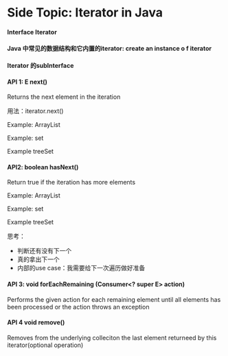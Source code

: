 # Side Topic: Iterator in Java

#### Interface Iterator



#### Java 中常见的数据结构和它内置的iterator: create an instance o f iterator





#### Iterator 的subInterface







#### API 1: E next()

Returns the next element in the iteration

用法：iterator.next()

Example: ArrayList

Example: set

Example treeSet



#### API2: boolean hasNext()

Return true if the iteration has more elements

Example: ArrayList

Example: set

Example treeSet





思考：

* 判断还有没有下一个
* 真的拿出下一个
* 内部的use case：我需要给下一次遍历做好准备





#### API 3: void forEachRemaining (Consumer\<? super E> action)

Performs the given action for each remaining element until all elements has been processed or the action throws an exception





#### API 4 void remove()

Removes from the underlying colleciton the last element returneed by this iterator(optional operation)

